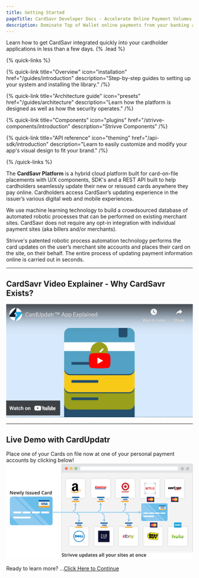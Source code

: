 ```yaml
---
title: Getting Started
pageTitle: CardSavr Developer Docs - Accelerate Online Payment Volumes.
description: Dominate Top of Wallet online payments from your banking applications all in one simple integration.
---
```


Learn how to get CardSavr integrated quickly into your cardholder applications in less than a few days. {% .lead %}

{% quick-links %}

{% quick-link title="Overview" icon="installation" href="/guides/introduction" description="Step-by-step guides to setting up your system and installing the library." /%}

{% quick-link title="Architecture guide" icon="presets" href="/guides/architecture" description="Learn how the platform is designed as well as how the security operates." /%}

{% quick-link title="Components" icon="plugins" href="/strivve-components/introduction" description="Strivve Components" /%}

{% quick-link title="API reference" icon="theming" href="/api-sdk/introduction" description="Learn to easily customize and modify your app's visual design to fit your brand." /%}

{% /quick-links %}

The **CardSavr Platform** is a hybrid cloud platform built for card-on-file placements with U/X components, SDK's and a REST API built to help cardholders seamlessly update their new or reissued cards anywhere they pay online. Cardholders access CardSavr’s updating experience in the issuer’s various digital web and mobile experiences.

We use machine learning technology to build a crowdsourced database of automated robotic processes that can be performed on existing merchant sites. CardSavr does not require any opt-in integration with individual payment sites (aka billers and/or merchants).

Strivve's patented robotic process automation technology performs the card updates on the user’s merchant site accounts and places their card on the site, on their behalf. The entire process of updating payment information online is carried out in seconds.

---

## CardSavr Video Explainer - Why CardSavr Exists?

[![Why CardSavr Exists?](/images/CardUpdatrVideo.png)](https://www.youtube.com/embed/nrrJxnhE1-Y?autoplay=1&enablejsapi=1&wmode=opaque 'Click to Watch the CardSavr Explainer Video')

---

## Live Demo with CardUpdatr

Place one of your Cards on file now at one of your personal payment accounts by clicking below!
[![Click to Demo CardUpdatr Now](/images/switch_card_changes.png)](https://acmebank.customer-dev.cardupdatr.app/)

Ready to learn more? ...[Click Here to Continue](/guides/introduction)
